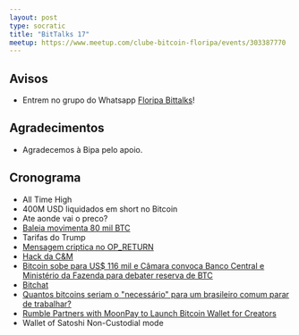 ```yaml
---
layout: post
type: socratic
title: "BitTalks 17"
meetup: https://www.meetup.com/clube-bitcoin-floripa/events/303387770
---
```


## Avisos

- Entrem no grupo do Whatsapp [Floripa Bittalks](https://chat.whatsapp.com/EvI2yV0atAF4ccSOXJxJF1)!

## Agradecimentos

- Agradecemos à Bipa pelo apoio.

## Cronograma

- All Time High
- 400M USD liquidados em short no Bitcoin
- Ate aonde vai o preco?
- [Baleia movimenta 80 mil BTC](https://x.com/hi_disruptivas/status/1943318885236707464)
- Tarifas do Trump
- [Mensagem criptica no OP_RETURN](https://livecoins.com.br/usuario-gasta-mais-de-r-120-mil-para-gravar-texto-na-rede-do-bitcoin/)
- [Hack da C&M](https://neofeed.com.br/negocios/o-bilionario-roubo-hacker-no-caso-cm-mostra-que-o-perigo-mora-dentro-de-casa/)
- [Bitcoin sobe para US$ 116 mil e Câmara convoca Banco Central e Ministério da Fazenda para debater reserva de BTC ](https://br.cointelegraph.com/news/bitcoin-rises-to-116-000-and-the-chamber-of-deputies-summons-the-central-bank-and-the-ministry-of-finance-to-discuss-btc-reserves)
- [Bitchat](https://livecoins.com.br/fundador-do-twitter-anuncia-criacao-do-bitchat-app-de-mensagens/)
- [Quantos bitcoins seriam o "necessário" para um brasileiro comum parar de trabalhar?](https://x.com/caueconomy/status/1942917502490612084)
- [Rumble Partners with MoonPay to Launch Bitcoin Wallet for Creators](https://bitcoinmagazine.com/news/rumble-partners-with-moonpay-to-launch-bitcoin-wallet-for-creators)
- Wallet of Satoshi Non-Custodial mode
